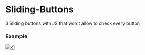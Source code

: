 # Sliding-Buttons

3 Sliding buttons with JS that won't allow to check every button

<h3>Example</h3>
<a href='https://postimg.cc/SnbQQyL1' target='_blank'><img src='https://i.postimg.cc/SnbQQyL1/x1.jpg' border='0' alt='x1'/></a>
